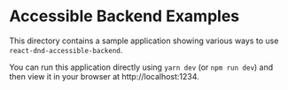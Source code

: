 # Accessible Backend Examples

This directory contains a sample application showing various ways to use
`react-dnd-accessible-backend`.

You can run this application directly using `yarn dev` (or `npm run dev`) and then view it
in your browser at http://localhost:1234.
